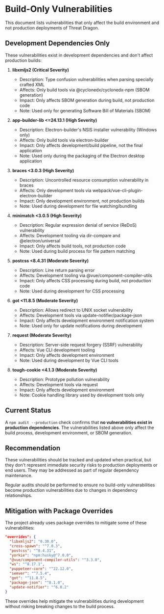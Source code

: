 # Build-Only Vulnerabilities

This document lists vulnerabilities that only affect the build environment and not production deployments of Threat Dragon.

## Development Dependencies Only

These vulnerabilities exist in development dependencies and don't affect production builds:

1. **libxmljs2 (Critical Severity)**
   - Description: Type confusion vulnerabilities when parsing specially crafted XML
   - Affects: Only build tools via @cyclonedx/cyclonedx-npm (SBOM generation)
   - Impact: Only affects SBOM generation during build, not production code
   - Note: Used only for generating Software Bill of Materials (SBOM)

2. **app-builder-lib <=24.13.1 (High Severity)**
   - Description: Electron-builder's NSIS installer vulnerability (Windows only)
   - Affects: Only build tools via electron-builder
   - Impact: Only affects development/build pipeline, not the final application
   - Note: Used only during the packaging of the Electron desktop application

3. **braces <3.0.3 (High Severity)**
   - Description: Uncontrolled resource consumption vulnerability in braces
   - Affects: Only development tools via webpack/vue-cli-plugin-electron-builder
   - Impact: Only development environment, not production builds
   - Note: Used during development for file watching/bundling

4. **minimatch <3.0.5 (High Severity)**
   - Description: Regular expression denial of service (ReDoS) vulnerability
   - Affects: Development tooling via dir-compare and @electron/universal
   - Impact: Only affects build tools, not production code
   - Note: Used during build process for file pattern matching

5. **postcss <8.4.31 (Moderate Severity)**
   - Description: Line return parsing error
   - Affects: Development tooling via @vue/component-compiler-utils
   - Impact: Only affects CSS processing during build, not production code
   - Note: Used during development for CSS processing

6. **got <11.8.5 (Moderate Severity)**
   - Description: Allows redirect to UNIX socket vulnerability
   - Affects: Development tools via update-notifier/package-json
   - Impact: Only affects development environment notification system
   - Note: Used only for update notifications during development

7. **request (Moderate Severity)**
   - Description: Server-side request forgery (SSRF) vulnerability
   - Affects: Vue CLI development tooling
   - Impact: Only affects development environment
   - Note: Used during development by Vue CLI tools

8. **tough-cookie <4.1.3 (Moderate Severity)**
   - Description: Prototype pollution vulnerability
   - Affects: Development tools via request
   - Impact: Only affects development environment
   - Note: Cookie handling library used by development tools only

## Current Status

A `npm audit --production` check confirms that **no vulnerabilities exist in production dependencies**.
The vulnerabilities listed above only affect the build process, development environment, or SBOM generation.

## Recommendation

These vulnerabilities should be tracked and updated when practical, but they don't represent immediate security risks
to production deployments or end users. They may be addressed as part of regular dependency maintenance.

Regular audits should be performed to ensure no build-only vulnerabilities become production vulnerabilities
due to changes in dependency relationships.

## Mitigation with Package Overrides

The project already uses package overrides to mitigate some of these vulnerabilities:

```json
"overrides": {
  "libxmljs2": "0.30.0",
  "cross-spawn": "^7.0.3",
  "postcss": "^8.4.31",
  "yorkie": "npm:husky@^7.0.0",
  "@vue/component-compiler-utils": "^3.3.0",
  "ws": "^8.17.1",
  "puppeteer-core": "^22.12.0",
  "semver": "^7.5.4",
  "got": "^11.8.5",
  "package-json": "^8.1.0",
  "update-notifier": "^6.0.2"
}
```

These overrides help mitigate the vulnerabilities during development without risking breaking changes to the build process.
